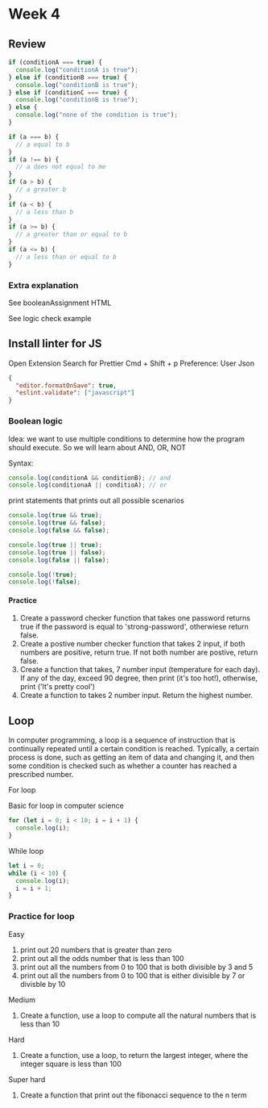 # Week 4

## Review

```js
if (conditionA === true) {
  console.log("conditionA is true");
} else if (conditionB === true) {
  console.log("conditionB is true");
} else if (conditionC === true) {
  console.log("conditionB is true");
} else {
  console.log("none of the condition is true");
}
```

```js
if (a === b) {
  // a equal to b
}
if (a !== b) {
  // a does not equal to me
}
if (a > b) {
  // a greater b
}
if (a < b) {
  // a less than b
}
if (a >= b) {
  // a greater than or equal to b
}
if (a <= b) {
  // a less than or equal to b
}
```

### Extra explanation

See booleanAssignment HTML

See logic check example

## Install linter for JS

Open Extension
Search for Prettier
Cmd + Shift + p
Preference: User Json

```json
{
  "editor.formatOnSave": true,
  "eslint.validate": ["javascript"]
}
```

### Boolean logic

Idea: we want to use multiple conditions to determine how the program should execute. So we will learn about AND, OR, NOT

Syntax:

```js
console.log(conditionA && conditionB); // and
console.log(conditionaA || conditioA); // or
```

print statements that prints out all possible scenarios

```js
console.log(true && true);
console.log(true && false);
console.log(false && false);

console.log(true || true);
console.log(true || false);
console.log(false || false);
```

```js
console.log(!true);
console.log(!false);
```

#### Practice

1. Create a password checker function that takes one password returns true if the password is equal to 'strong-password', otherwiese return false.
2. Create a postive number checker function that takes 2 input, if both numbers are positive, return true. If not both number are postive, return false.
3. Create a function that takes, 7 number input (temperature for each day). If any of the day, exceed 90 degree, then print (it's too hot!), otherwise, print ('It's pretty cool')
4. Create a function to takes 2 number input. Return the highest number.

## Loop

In computer programming, a loop is a sequence of instruction that is continually repeated until a certain condition is reached. Typically, a certain process is done, such as getting an item of data and changing it, and then some condition is checked such as whether a counter has reached a prescribed number.

For loop

Basic for loop in computer science

```js
for (let i = 0; i < 10; i = i + 1) {
  console.log(i);
}
```

While loop

```js
let i = 0;
while (i < 10) {
  console.log(i);
  i = i + 1;
}
```

### Practice for loop

Easy

1. print out 20 numbers that is greater than zero
2. print out all the odds number that is less than 100
3. print out all the numbers from 0 to 100 that is both divisible by 3 and 5
4. print out all the numbers from 0 to 100 that is either divisible by 7 or divisble by 10

Medium

1. Create a function, use a loop to compute all the natural numbers that is less than 10

Hard

1. Create a function, use a loop, to return the largest integer, where the integer square is less than 100

Super hard

1. Create a function that print out the fibonacci sequence to the n term
